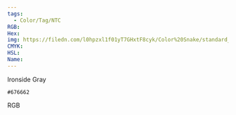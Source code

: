 ```yaml
---
tags:
  - Color/Tag/NTC
RGB:
Hex:
img: https://filedn.com/l0hpzxl1f01yT7GHxtF8cyk/Color%20Snake/standard_csv_to_svg//676662.svg
CMYK:
HSL:
Name:
---
```

Ironside Gray
```palette
#676662
```
RGB
